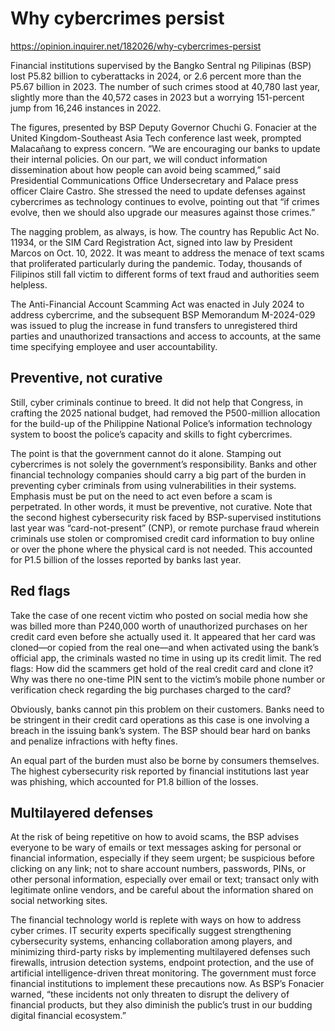 # Why cybercrimes persist

https://opinion.inquirer.net/182026/why-cybercrimes-persist



Financial institutions supervised by the Bangko Sentral ng Pilipinas (BSP) lost P5.82 billion to cyberattacks in 2024, or 2.6 percent more than the P5.67 billion in 2023. The number of such crimes stood at 40,780 last year, slightly more than the 40,572 cases in 2023 but a worrying 151-percent jump from 16,246 instances in 2022.

The figures, presented by BSP Deputy Governor Chuchi G. Fonacier at the United Kingdom-Southeast Asia Tech conference last week, prompted Malacañang to express concern. “We are encouraging our banks to update their internal policies. On our part, we will conduct information dissemination about how people can avoid being scammed,” said Presidential Communications Office Undersecretary and Palace press officer Claire Castro. She stressed the need to update defenses against cybercrimes as technology continues to evolve, pointing out that “if crimes evolve, then we should also upgrade our measures against those crimes.”

The nagging problem, as always, is how. The country has Republic Act No. 11934, or the SIM Card Registration Act, signed into law by President Marcos on Oct. 10, 2022. It was meant to address the menace of text scams that proliferated particularly during the pandemic. Today, thousands of Filipinos still fall victim to different forms of text fraud and authorities seem helpless.

The Anti-Financial Account Scamming Act was enacted in July 2024 to address cybercrime, and the subsequent BSP Memorandum M-2024-029 was issued to plug the increase in fund transfers to unregistered third parties and unauthorized transactions and access to accounts, at the same time specifying employee and user accountability.



##  Preventive, not curative



Still, cyber criminals continue to breed. It did not help that Congress, in crafting the 2025 national budget, had removed the P500-million allocation for the build-up of the Philippine National Police’s information technology system to boost the police’s capacity and skills to fight cybercrimes.

The point is that the government cannot do it alone. Stamping out cybercrimes is not solely the government’s responsibility. Banks and other financial technology companies should carry a big part of the burden in preventing cyber criminals from using vulnerabilities in their systems. Emphasis must be put on the need to act even before a scam is perpetrated. In other words, it must be preventive, not curative. Note that the second highest cybersecurity risk faced by BSP-supervised institutions last year was “card-not-present” (CNP), or remote purchase fraud wherein criminals use stolen or compromised credit card information to buy online or over the phone where the physical card is not needed. This accounted for P1.5 billion of the losses reported by banks last year.



##  Red flags



Take the case of one recent victim who posted on social media how she was billed more than P240,000 worth of unauthorized purchases on her credit card even before she actually used it. It appeared that her card was cloned—or copied from the real one—and when activated using the bank’s official app, the criminals wasted no time in using up its credit limit. The red flags: How did the scammers get hold of the real credit card and clone it? Why was there no one-time PIN sent to the victim’s mobile phone number or verification check regarding the big purchases charged to the card?

Obviously, banks cannot pin this problem on their customers. Banks need to be stringent in their credit card operations as this case is one involving a breach in the issuing bank’s system. The BSP should bear hard on banks and penalize infractions with hefty fines.

An equal part of the burden must also be borne by consumers themselves. The highest cybersecurity risk reported by financial institutions last year was phishing, which accounted for P1.8 billion of the losses.



##  Multilayered defenses



At the risk of being repetitive on how to avoid scams, the BSP advises everyone to be wary of emails or text messages asking for personal or financial information, especially if they seem urgent; be suspicious before clicking on any link; not to share account numbers, passwords, PINs, or other personal information, especially over email or text; transact only with legitimate online vendors, and be careful about the information shared on social networking sites.

The financial technology world is replete with ways on how to address cyber crimes. IT security experts specifically suggest strengthening cybersecurity systems, enhancing collaboration among players, and minimizing third-party risks by implementing multilayered defenses such firewalls, intrusion detection systems, endpoint protection, and the use of artificial intelligence-driven threat monitoring. The government must force financial institutions to implement these precautions now. As BSP’s Fonacier warned, “these incidents not only threaten to disrupt the delivery of financial products, but they also diminish the public’s trust in our budding digital financial ecosystem.”